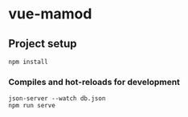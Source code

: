 # vue-mamod

## Project setup
```
npm install
```

### Compiles and hot-reloads for development
```
json-server --watch db.json
npm run serve
```

